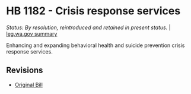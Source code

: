 # HB 1182 - Crisis response services
*Status: By resolution, reintroduced and retained in present status.* | [leg.wa.gov summary](https://app.leg.wa.gov/billsummary?BillNumber=1182&Year=2021)

Enhancing and expanding behavioral health and suicide prevention crisis response services.

## Revisions
* [Original Bill](1/)